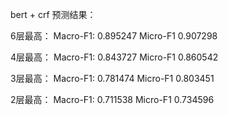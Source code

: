 bert + crf 预测结果：

6层最高：
Macro-F1: 0.895247
Micro-F1 0.907298

4层最高： 
Macro-F1: 0.843727
Micro-F1 0.860542


3层最高： 
Macro-F1: 0.781474
Micro-F1 0.803451


2层最高：
Macro-F1: 0.711538
Micro-F1 0.734596
